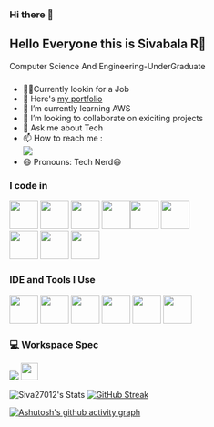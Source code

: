 ### Hi there 👋
## Hello Everyone this is Sivabala R👋

Computer Science And Engineering-UnderGraduate

#####
- 🤵💼Currently lookin for a Job
- 🔭 Here's [my portfolio]()            
- 🌱 I’m currently learning AWS
- 👯 I’m looking to collaborate on exiciting projects
- 💬 Ask me about Tech
- 📫 How to reach me :
<br /> [<img src="https://img.shields.io/badge/LinkedIn-0077B5?style=for-the-badge&logo=linkedin&logoColor=white" />](https://linkedin.com/in/sivabala2701)
- 😄 Pronouns: Tech Nerd😃
### I code in
<img height="50" width="50" src="https://img.icons8.com/color/48/000000/python.png" />  <img height="50" width="50" src="https://img.icons8.com/color/48/000000/html-5.png" /> <img height="50" width="50" src="https://img.icons8.com/color/48/000000/css3.png" />
<img height="50" width="50" src="https://img.icons8.com/color/48/000000/javascript.png"/><img height="50" width="50" src="https://img.icons8.com/color/48/000000/tailwindcss.png"/> <img height="50" width="50" src="https://img.icons8.com/color/48/000000/c.png"/>    
<img height="50" width="50" src="https://www.freeiconspng.com/img/28389"/> <img height="50" width="50" src="https://img.icons8.com/color/48/000000/mysql-logo.png"/> <img height="50" width="50" src="https://img.icons8.com/color/48/000000/mongodb.png"/> 


### IDE and Tools I Use
<img height="50" width="50" src="https://img.icons8.com/color/48/000000/visual-studio-code-2019.png"/> <img height="50" width="50" src="https://img.icons8.com/color/50/000000/github.png"/> <img height="50" width="50" src="https://upload.wikimedia.org/wikipedia/commons/d/d0/Google_Colaboratory_SVG_Logo.svg"/> <img height="50" src="https://img.icons8.com/color/480/null/notion--v1.png" /> <img height="50" src="https://logos-world.net/wp-content/uploads/2021/10/Tableau-Logo.png" />   <img height="50" src="https://img.shields.io/badge/Netlify-00C7B7?style=for-the-badge&logo=netlify&logoColor=white"/> 


### 💻 Workspace Spec
<img  src="https://icons8.com/icon/tu2Vq6i3mpRn/amd-ryzen"/> <img height="30" src="https://www.logo.wine/logo/Ryzen"/>  

![Siva27012's Stats](https://github-readme-stats.vercel.app/api?username=Siva27012&theme=dark&show_icons=true&hide_border=true&count_private=true)
[![GitHub Streak](https://github-readme-streak-stats.herokuapp.com?user=Siva27012&theme=dark)](https://git.io/streak-stats)

[![Ashutosh's github activity graph](https://github-readme-activity-graph.vercel.app/graph?username=Siva27012&bg_color=050505&color=00ffbf&line=00c26e&point=f5f6fa&area=true&hide_border=true)](https://github.com/ashutosh00710/github-readme-activity-graph)
